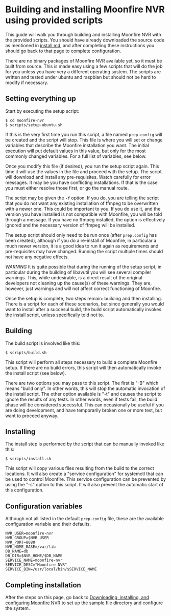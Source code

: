 # Building and installing Moonfire NVR using provided scripts

This guide will walk you through building and installing Moonfire NVR with the
provided scripts. You should have already downloaded the source code as
mentioned in [install.md](install.md), and after completing these instructions
you should go back to that page to complete configuration.

There are no binary packages of Moonfire NVR available yet, so it must be built
from source. This is made easy using a few scripts that will do the job for you
unless you have very a different operating system. The scripts are written and
tested under ubuntu and raspbian but should not be hard to modify if necessary.

## Setting everything up

Start by executing the setup script:

    $ cd moonfire-nvr
    $ scripts/setup-ubuntu.sh

If this is the very first time you run this script, a file named `prep.config`
will be created and the script will stop. This file is where you will set
or change variables that describe the Moonfire installation you want. The
initial execution will put default values in this value, but only for the
most commonly changed variables. For a full list of variables, see below.

Once you modify this file (if desired), you run the setup script again. This
time it will use the values in the file and proceed with the setup.
The script will download and install any pre-requisites. Watch carefully for
error messages. It may be you have conflicting installations. If that is the
case you must either resolve those first, or go the manual route.

The script may be given the `-f` option. If you do, you are telling the script
that you do not want any existing installation of ffmpeg to be overwritten with
a newer one. This could be important to you. If you do use it, and the version
you have installed is not compatible with Moonfire, you will be told through
a message. If you have no ffmpeg installed, the option is effectively ignored
and the necessary version of ffmpeg will be installed.

The setup script should only need to be run once (after `prep.config` has been
created), although if you do a re-install of Moonfire, in particular a much
newer version, it is a good idea to run it again as requirements and pre-requisites
may have changed. Running the script multiple times should not have any negative effects.

*WARNING* It is quite possible that during the running of the setup script,
in particular during the building of libavutil you will see several compiler
warnings. This, while undesirable, is a direct result of the original
developers not cleaning up the cause(s) of these warnings. They are, however,
just warnings and will not affect correct functioning of Moonfire.

Once the setup is complete, two steps remain: building and then installing.
There is a script for each of these scenarios, but since generally you would
want to install after a succesul build, the build script automatically invokes
the install script, unless specifically told not to.

## Building

The build script is involved like this:

    $ scripts/build.sh

This script will perform all steps necessary to build a complete Moonfire
setup. If there are no build errors, this script will then automatically
invoke the install script (see below).

There are two options you may pass to this script. The first is "-B" which
means "build only". In other words, this will stop the automatic invocation
of the install script. The other option available is "-t" and causes the
script to ignore the results of any tests. In other words, even if tests
fail, the build phase will be considered successful. This can occasionally
be useful if you are doing development, and have temporarily broken one
or more test, but want to proceed anyway.

## Installing

The install step is performed by the script that can be manually invoked
like this:

    $ scripts/install.sh

This script will copy various files resulting from the build to the correct
locations. It will also create a "service configuration" for systemctl that
can be used to control Moonfire. This service configuration can be prevented
by using the "-s" option to this script. It will also prevent the automatic
start of this configuration.

## Configuration variables

Although not all listed in the default `prep.config` file, these are the
available configuration variable and their defaults.

    NVR_USER=moonfire-nvr
    NVR_GROUP=$NVR_USER
    NVR_PORT=8080
    NVR_HOME_BASE=/var/lib
    DB_NAME=db
    DB_DIR=$NVR_HOME/$DB_NAME
    SERVICE_NAME=moonfire-nvr
    SERVICE_DESC="Moonfire NVR"
    SERVICE_BIN=/usr/local/bin/$SERVICE_NAME

## Completing installation

After the steps on this page, go back to [Downloading, installing, and
configuring Moonfire NVR](install.md) to set up the sample file directory and
configure the system.
